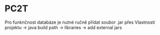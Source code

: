 # PC2T
Pro funknčnost databáze je nutné ručně přidat soubor .jar přes Vlastnosti projektu -> java build path -> libraries -> add external jars

